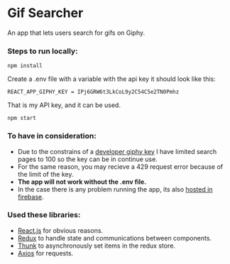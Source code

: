 # Gif Searcher

An app that lets users search for gifs on Giphy.

### Steps to run locally:

`npm install`

Create a .env file with a variable with the api key it should look like this:

    REACT_APP_GIPHY_KEY = IPj6GRW6t3LkCoL9y2C54C5e2TN0Pmhz

That is my API key, and it can be used.

`npm start`

### To have in consideration:

- Due to the constrains of a [developer giphy key](https://developers.giphy.com/docs/#access) I have limited search pages to 100 so the key can be in continue use.
- For the same reason, you may recieve a 429 request error because of the limit of the key.
- <b>The app will not work without the .env file.</b>
- In the case there is any problem running the app, its also [hosted in firebase](https://gif-searcher-eff5f.firebaseapp.com/).

### Used these libraries:

- [React.js](https://github.com/facebook/react) for obvious reasons.
- [Redux](https://github.com/reduxjs/redux) to handle state and communications between components.
- [Thunk](https://github.com/reduxjs/redux-thunk) to asynchronously set items in the redux store.
- [Axios](https://github.com/axios/axios) for requests.
